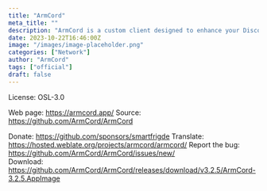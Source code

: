 ```yaml
---
title: "ArmCord"
meta_title: ""
description: "ArmCord is a custom client designed to enhance your Discord experience while keeping everything lightweight"
date: 2023-10-22T16:46:00Z
image: "/images/image-placeholder.png"
categories: ["Network"]
author: "ArmCord"
tags: ["official"]
draft: false
---
```


License: OSL-3.0

Web page: https://armcord.app/
Source: https://github.com/ArmCord/ArmCord

Donate: https://github.com/sponsors/smartfrigde
Translate: https://hosted.weblate.org/projects/armcord/armcord/
Report the bug: https://github.com/ArmCord/ArmCord/issues/new/  
Download: https://github.com/ArmCord/ArmCord/releases/download/v3.2.5/ArmCord-3.2.5.AppImage
